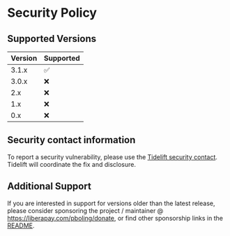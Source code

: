 # Security Policy

## Supported Versions

| Version | Supported |
|---------|-----------|
| 3.1.x   | ✅         |
| 3.0.x   | ❌         |
| 2.x     | ❌         |
| 1.x     | ❌         |
| 0.x     | ❌         |

## Security contact information

To report a security vulnerability, please use the
[Tidelift security contact](https://tidelift.com/security).
Tidelift will coordinate the fix and disclosure.

## Additional Support

If you are interested in support for versions older than the latest release,
please consider sponsoring the project / maintainer @ https://liberapay.com/pboling/donate,
or find other sponsorship links in the [README].

[README]: README.md
